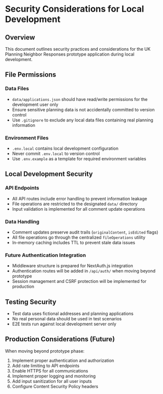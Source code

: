 # Security Considerations for Local Development

## Overview
This document outlines security practices and considerations for the UK Planning Neighbor Responses prototype application during local development.

## File Permissions

### Data Files
- `data/applications.json` should have read/write permissions for the development user only
- Ensure sensitive planning data is not accidentally committed to version control
- Use `.gitignore` to exclude any local data files containing real planning information

### Environment Files
- `.env.local` contains local development configuration
- Never commit `.env.local` to version control
- Use `.env.example` as a template for required environment variables

## Local Development Security

### API Endpoints
- All API routes include error handling to prevent information leakage
- File operations are restricted to the designated `data/` directory
- Input validation is implemented for all comment update operations

### Data Handling
- Comment updates preserve audit trails (`originalContent`, `isEdited` flags)
- All file operations go through the centralized `fileOperations` utility
- In-memory caching includes TTL to prevent stale data issues

### Future Authentication Integration
- Middleware structure is prepared for NextAuth.js integration
- Authentication routes will be added in `/api/auth/` when moving beyond prototype
- Session management and CSRF protection will be implemented for production

## Testing Security
- Test data uses fictional addresses and planning applications
- No real personal data should be used in test scenarios
- E2E tests run against local development server only

## Production Considerations (Future)
When moving beyond prototype phase:
1. Implement proper authentication and authorization
2. Add rate limiting to API endpoints
3. Enable HTTPS for all communications
4. Implement proper logging and monitoring
5. Add input sanitization for all user inputs
6. Configure Content Security Policy headers